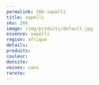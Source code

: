 ```yaml
---
permalink: 266-sapelli
title: sapelli
sku: 266
image: /img/produits/default.jpg
essence: sapelli
region: afrique
details: 
produits: 
couleur: 
densite: 
veines: sans
rarete: 
---
```

